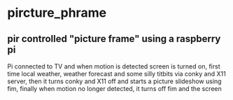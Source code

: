 # pircture_phrame


## pir controlled "picture frame" using a raspberry pi
Pi connected to TV and when motion is detected screen is turned on, first time local weather, weather forecast and some silly titbits via conky and X11 server, then it turns conky and X11 off and starts a picture slideshow using fim, finally when motion no longer detected, it turns off fim and the screen
